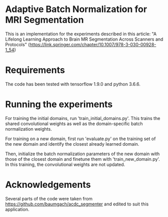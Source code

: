# Adaptive Batch Normalization for MRI Segmentation

This is an implementation for the experiments described in this article: "A Lifelong Learning Approach to Brain MR Segmentation Across Scanners and Protocols" 
(https://link.springer.com/chapter/10.1007/978-3-030-00928-1_54)

# Requirements

The code has been tested with tensorflow 1.9.0 and python 3.6.6.

# Running the experiments
For training the initial domains, run 'train_initial_domains.py'. This trains the shared convolutional weights as well as the domain-specific batch normalization weights.

For training on a new domain, first run 'evaluate.py' on the training set of the new domain and identify the closest already learned domain.

Then, initialize the batch normalization parameters of the new domain with those of the closest domain and finetune them with 'train_new_domain.py'. In this training, the convolutional weights are not updated.

# Acknowledgements
Several parts of the code were taken from https://github.com/baumgach/acdc_segmenter and edited to suit this application.
